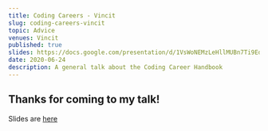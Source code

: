 ```yaml
---
title: Coding Careers - Vincit
slug: coding-careers-vincit
topic: Advice
venues: Vincit
published: true
slides: https://docs.google.com/presentation/d/1VsWoNEMzLeHllMUBn7Ti9Ed0j0r9wDXSaiTZ7K-vspw/edit?usp=sharing
date: 2020-06-24
description: A general talk about the Coding Career Handbook
---
```


## Thanks for coming to my talk!

Slides are [here](https://docs.google.com/presentation/d/1VsWoNEMzLeHllMUBn7Ti9Ed0j0r9wDXSaiTZ7K-vspw/edit?usp=sharing)

